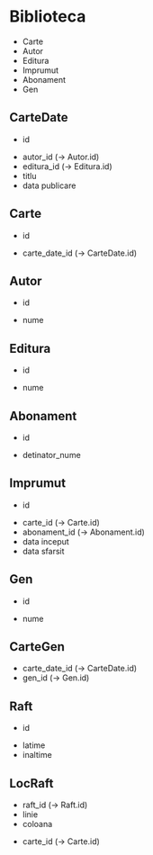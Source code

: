 # Biblioteca

- Carte
- Autor
- Editura
- Imprumut
- Abonament
- Gen

## CarteDate
* id
- autor_id (-> Autor.id)
- editura_id (-> Editura.id)
- titlu
- data publicare

## Carte
* id
- carte_date_id (-> CarteDate.id)

## Autor
* id
- nume

## Editura
* id
- nume

## Abonament
* id
- detinator_nume

## Imprumut
* id
- carte_id (-> Carte.id)
- abonament_id (-> Abonament.id)
- data inceput
- data sfarsit

## Gen
* id
- nume

## CarteGen
* carte_date_id (-> CarteDate.id)
* gen_id (-> Gen.id)

## Raft
* id
- latime
- inaltime

## LocRaft
* raft_id (-> Raft.id)
* linie
* coloana
- carte_id (-> Carte.id)
